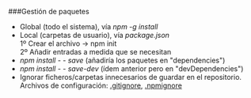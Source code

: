 ###Gestión de paquetes
- Global (todo el sistema), vía *npm -g install*  
- Local (carpetas de usuario), vía *package.json*  
  1º Crear el archivo -> npm init  
  2º Añadir entradas a medida que se necesitan  
 - *npm install - - save* (añadiría los paquetes en "dependencies")  
 - *npm install - - save-dev* (ídem anterior pero en "devDependencies")  
- Ignorar ficheros/carpetas innecesarios de guardar en el repositorio.    
 Archivos de configuración: [.gitignore](https://git-scm.com/book/en/v2/Git-Basics-Recording-Changes-to-the-Repository#Ignoring-Files), [.npmignore](https://docs.npmjs.com/misc/developers#keeping-files-out-of-your-package)
